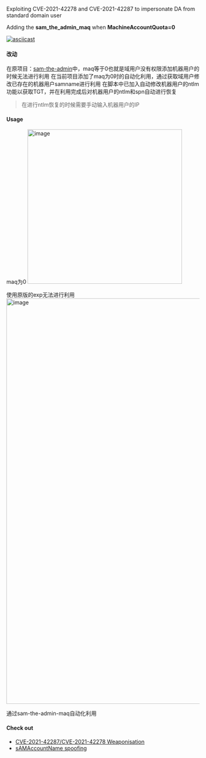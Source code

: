 Exploiting CVE-2021-42278 and CVE-2021-42287 to impersonate DA from standard domain user 

Adding the **sam_the_admin_maq** when **MachineAccountQuota=0**

[![asciicast](https://asciinema.org/a/SnQ66XtmZLzXZQ8QwWwAYs8Dm.svg)](https://asciinema.org/a/SnQ66XtmZLzXZQ8QwWwAYs8Dm)

#### 改动
在原项目：[sam-the-admin](https://github.com/WazeHell/sam-the-admin)中，maq等于0也就是域用户没有权限添加机器用户的时候无法进行利用
在当前项目添加了maq为0时的自动化利用，通过获取域用户修改已存在的机器用户samname进行利用
在脚本中已加入自动修改机器用户的ntlm功能以获取TGT，并在利用完成后对机器用户的ntlm和spn自动进行恢复
> 在进行ntlm恢复的时候需要手动输入机器用户的IP

#### Usage
maq为0
<img width="403" alt="image" src="https://user-images.githubusercontent.com/49117752/156877505-c8b1b262-941f-4fa6-a264-94f49ad427bc.png">

使用原版的exp无法进行利用
<img width="1058" alt="image" src="https://user-images.githubusercontent.com/49117752/156877556-c3aa9efb-8fbf-4826-8d76-d7103ca4dd14.png">

通过sam-the-admin-maq自动化利用



#### Check out 
- [CVE-2021-42287/CVE-2021-42278 Weaponisation ](https://exploit.ph/cve-2021-42287-cve-2021-42278-weaponisation.html)
- [sAMAccountName spoofing](https://www.thehacker.recipes/ad/movement/kerberos/samaccountname-spoofing)
